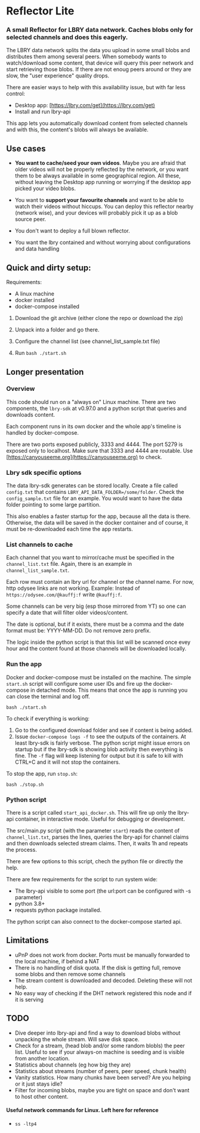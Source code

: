 # Reflector Lite
### A small Reflector for LBRY data network. Caches blobs only for selected channels and does this eagerly.

The LBRY data network splits the data you upload in some small blobs and distributes them among several peers. 
When somebody wants to watch/download some content, that device will query this peer network and start retrieving those 
blobs. If there are not enoug peers around or they are slow, the "user experience" quality drops.

There are easier ways to help with this availability issue, but with far less control: 
 - Desktop app: [https://lbry.com/get](https://lbry.com/get)
 - Install and run lbry-api

This app lets you automatically download content from selected channels and with this, the content's blobs will always
be available.

## Use cases

 - **You want to cache/seed your own videos**. Maybe you are afraid that older videos will not be properly reflected by 
   the network, or you want them to be always available in some geographical region. All these, without leaving the Desktop
   app running or worrying if the desktop app picked your video blobs.
 
- You want to **support your favourite channels** and want to be able to watch their videos without hiccups. You can 
   deploy this reflector nearby (network wise), and your devices will probably pick it up as a blob source peer.

- You don't want to deploy a full blown reflector.

- You want the lbry contained and without worrying about configurations and data handling
 

## Quick and dirty setup:

Requirements: 
 - A linux machine
 - docker installed
 - docker-compose installed

1) Download the git archive (either clone the repo or download the zip)

2) Unpack into a folder and go there.

3) Configure the channel list (see channel_list_sample.txt file) 

4) Run ``bash ./start.sh``

## Longer presentation

### Overview

This code should run on a "always on" Linux machine. There are two components, the ``lbry-sdk`` at v0.97.0 and a python script that
queries and downloads content.

Each component runs in its own docker and the whole app's timeline is handled by docker-compose.

There are two ports exposed publicly, 3333 and 4444. The port 5279 is exposed only to localhost. Make sure that 3333 and 4444 are routable.
Use [https://canyouseeme.org](https://canyouseeme.org) to check.

### Lbry sdk specific options

The data lbry-sdk generates can be stored locally. Create a file called ``config.txt`` that contains ``LBRY_API_DATA_FOLDER=/some/folder``.
Check the ``config_sample.txt`` file for an example. You would want to have the data folder pointing to some large partition.

This also enables a faster startup for the app, because all the data is there. Otherwise, the data will be saved in the docker
container and of course, it must be re-downloaded each time the app restarts.

### List channels to cache

Each channel that you want to mirror/cache must be specified in the ``channel_list.txt`` file. Again, there is an example in
``channel_list_sample.txt``.

Each row must contain an lbry url for channel or the channel name. For now, http odysee links are not working. 
Example: Instead of ``https://odysee.com/@kauffj:f`` write ``@kauffj:f``.

Some channels can be very big (esp those mirrored from YT) so one can specify a date that will filter older videos/content.

The date is optional, but if it exists, there must be a comma and the date format must be: YYYY-MM-DD. Do not remove zero prefix.

The logic inside the python script is that this list will be scanned once evey hour and the content found at those channels
will be downloaded locally.

### Run the app

Docker and docker-compose must be installed on the machine. The simple ``start.sh`` script will configure some user IDs 
and fire up the docker-compose in detached mode. This means that once the app is running you can close the terminal and 
log off. 

    bash ./start.sh

To check if everything is working:

1) Go to the configured download folder and see if content is being added.
2) Issue ``docker-compose logs -f`` to see the outputs of the containers. At least lbry-sdk is fairly verbose. The python
   script might issue errors on startup but if the lbry-sdk is showing blob activity then everything is fine.
   The ``-f`` flag will keep listening for output but it is safe to kill with CTRL+C and it will not stop the containers.

To stop the app, run ``stop.sh``:

    bash ./stop.sh


### Python script

There is a script called ``start_api_docker.sh``. This will fire up only the lbry-api container, in interactive mode. Useful
for debugging or development.

The src/main.py script (with the parameter ``start``) reads the content of ``channel_list.txt``, parses the lines, queries
the lbry-api for channel claims and then downloads selected stream claims. Then, it waits 1h and repeats the process.

There are few options to this script, chech the python file or directly the help.

There are few requirements for the script to run system wide:
 - The lbry-api visible to some port (the url:port can be configured with -s parameter)
 - python 3.8+
 - requests python package installed.

The python script can also connect to the docker-compose started api.

## Limitations

 - uPnP does not work from docker. Ports must be manually forwarded to the local machine, if behind a NAT
 - There is no handling of disk quota. If the disk is getting full, remove some blobs and then remove some channels
 - The stream content is downloaded and decoded. Deleting these will not help.
 - No easy way of checking if the DHT network registered this node and if it is serving

## TODO

 - Dive deeper into lbry-api and find a way to download blobs without unpacking the whole stream. Will save disk space.
 - Check for a stream, (head blob and/or some random blobls) the peer list. Useful to see if your always-on machine 
   is seeding and is visible from another location.
 - Statistics about channels (eg how big they are)
 - Statistics about streams (number of peers, peer speed, chunk health)
 - Vanity statistics. How many chunks have been served? Are you helping or it just stays idle?
 - Filter for incoming blobs, maybe you are tight on space and don't want to host other content.


#### Useful network commands for Linux. Left here for reference
 - ``ss -ltp4``
